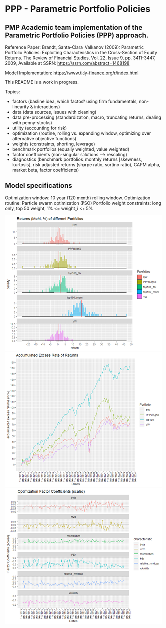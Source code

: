 # PPP - Parametric Portfolio Policies

## PMP Academic team implementation of the Parametric Portfolio Policies (PPP) approach.

Reference Paper:  Brandt, Santa-Clara, Valkanov (2009): Parametric Portfolio Policies: Exploiting Characteristics in the Cross-Section of Equity Returns. 
The Review of Financial Studies, Vol. 22, Issue 9, pp. 3411-3447, 2009, Available at SSRN: https://ssrn.com/abstract=1468198

Model Implementation: https://www.tidy-finance.org/r/index.html

This README is a work in progress. 

Topics: 
* factors (basline idea, which factos? using firm fundamentals, non-linearity & interactions)
* data (data sources, issues with cleaning)
* data pre-processing (standardization, macro, truncating returns, dealing with penny-stocks)
* utility (accounting for risk)
* optimization (routine, rolling vs. expanding window, optimizing over alternative objective functions)
* weights (constraints, shorting, leverage)
* benchmark portfolios (equally weighted, value weighted)
* factor coefficients (non-singular solutions --> rescaling)
* diagnostics (benchmark portfolios, monthly returns [skewness, kurtosis], risk adjusted returns (sharpe ratio, sortino ratio), CAPM alpha, market beta, factor coefficients)

## Model specifications
Optimization window: 10 year (120 month) rolling window. 
Optimization routine: Particle swarm optimization (PSO) 
Portfolio weight constraints: long only, top 50 weight, 1% <= weight_i <= 5%

![Histogram of monthly excess returns](/material/PPP_6coef_pso_10y_returnhist.png?raw=true "Coefficients of PPP")
![Accumulated monthly Returns](/material/PPP_6coef_pso_10y_accreturn.png?raw=true "Accumulated excess returns")
![Coefficients of PPP](/material/PPP_6coef_pso_10y_coefplot.png?raw=true "Coefficients of PPP")


